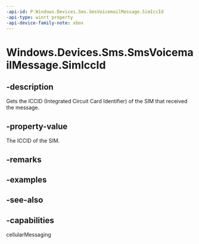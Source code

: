 ```yaml
---
-api-id: P:Windows.Devices.Sms.SmsVoicemailMessage.SimIccId
-api-type: winrt property
-api-device-family-note: xbox
---
```


<!-- Property syntax
public string SimIccId { get; }
-->

# Windows.Devices.Sms.SmsVoicemailMessage.SimIccId

## -description
Gets the ICCID (Integrated Circuit Card Identifier) of the SIM that received the message.

## -property-value
The ICCID of the SIM.

## -remarks

## -examples

## -see-also


## -capabilities
cellularMessaging
